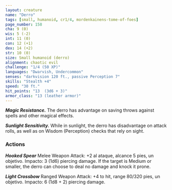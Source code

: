 ```yaml
---
layout: creature
name: "Derro"
tags: [small, humanoid, cr1/4, mordenkainens-tome-of-foes]
page_number: 158
cha: 9 (0)
wis: 5 (-2)
int: 11 (0)
con: 12 (+1)
dex: 14 (+2)
str: 10 (0)
size: Small humanoid (derro)
alignment: chaotic evil
challenge: "1/4 (50 XP)"
languages: "Dwarvish, Undercommon"
senses: "darkvision 120 ft., passive Perception 7"
skills: "Stealth +4"
speed: "30 ft."
hit_points: "13  (3d6 + 3)"
armor_class: "13 (leather armor)"
---
```


***Magic Resistance.*** The derro has advantage on saving throws against spells and other magical effects.

***Sunlight Sensitivity.*** While in sunlight, the derro has disadvantage on attack rolls, as well as on Wisdom (Perception) checks that rely on sight.

### Actions

***Hooked Spear*** Melee Weapon Attack: +2 al ataque, alcance 5 pies, un objetivo. Impacto: 3 (1d6) piercing damage. If the target is Medium or smaller, the derro can choose to deal no damage and knock it prone.

***Light Crossbow*** Ranged Weapon Attack: +4 to hit, range 80/320 pies, un objetivo. Impacto: 6 (1d8 + 2) piercing damage.